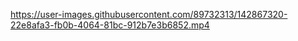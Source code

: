 https://user-images.githubusercontent.com/89732313/142867320-22e8afa3-fb0b-4064-81bc-912b7e3b6852.mp4
